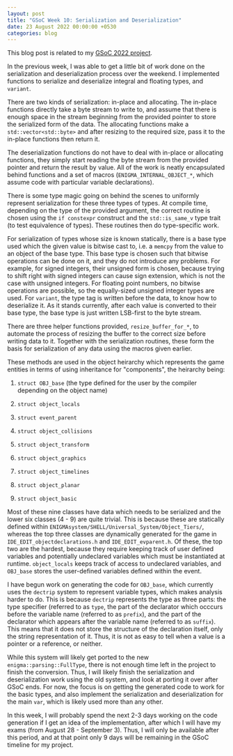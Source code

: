 ```yaml
---
layout: post
title: "GSoC Week 10: Serialization and Deserialization"
date: 23 August 2022 00:00:00 +0530
categories: blog
---
```


This blog post is related to my <a href="https://summerofcode.withgoogle.com/programs/2022/projects/BrXiUNA2">GSoC 2022
project</a>.

In the previous week, I was able to get a little bit of work done on the serialization and deserialization process over
the weekend. I implemented functions to serialize and deserialize integral and floating types, and `variant`.

There are two kinds of serialization: in-place and allocating. The in-place functions directly take a byte stream to write
to, and assume that there is enough space in the stream beginning from the provided pointer to store the serialized form
of the data. The allocating functions make a `std::vector<std::byte>` and after resizing to the required
size, pass it to the in-place functions then return it.

The deserialization functions do not have to deal with in-place or allocating functions, they simply start reading the
byte stream from the provided pointer and return the result by value. All of the work is neatly encapsulated behind
functions and a set of macros (`ENIGMA_INTERNAL_OBJECT_*`, which assume code with particular variable declarations).

There is some type magic going on behind the scenes to uniformly represent serialization for these three types of types.
At compile time, depending on the type of the provided argument, the correct routine is chosen using the `if constexpr`
construct and the `std::is_same_v` type trait (to test equivalence of types). These routines then do type-specific
work.

For serialization of types whose size is known statically, there is a base type used which the given value is bitwise cast
to, i.e. a `memcpy` from the value to an object of the base type. This base type is chosen such that bitwise
operations can be done on it, and they do not introduce any problems. For example, for signed integers, their unsigned form
is chosen, because trying to shift right with signed integers can cause sign extension, which is not the case with unsigned
integers. For floating point numbers, no bitwise operations are possible, so the equally-sized unsigned integer types are
used. For `variant`, the type tag is written before the data, to know how to deserialize it. As it stands currently,
after each value is converted to their base type, the base type is just written LSB-first to the byte stream.

There are three helper functions provided, `resize_buffer_for_*`, to automate the process of resizing the buffer
to the correct size before writing data to it. Together with the serialization routines, these form the basis for serialization
of any data using the macros given earlier.

These methods are used in the object heirarchy which represents the game entities in terms of using inheritance for
"components", the heirarchy being:

1. `struct OBJ_base` (the type defined for the user by the compiler depending on the object name)

2. `struct object_locals`

3. `struct event_parent`

4. `struct object_collisions`

5. `struct object_transform`

6. `struct object_graphics`

7. `struct object_timelines`

8. `struct object_planar`

9. `struct object_basic`

Most of these nine classes have data which needs to be serialized and the lower six classes (4 - 9) are quite trivial. This
is because these are statically defined within `ENIGMAsystem/SHELL/Universal_System/Object_Tiers/`, whereas
the top three classes are dynamically generated for the game in `IDE_EDIT_objectdeclarations.h` and
`IDE_EDIT_evparent.h`. Of these, the top two are the hardest, because they require keeping track of user defined
variables and potentially undeclared variables which must be instantiated at runtime. `object_locals` keeps track
of access to undeclared variables, and `OBJ_base` stores the user-defined variables defined within the event.

I have begun work on generating the code for `OBJ_base`, which currently uses the `dectrip` system
to represent variable types, which makes analysis harder to do. This is because `dectrip` represents the type
as three parts: the type specifier (referred to as `type`, the part of the declarator which occcurs before the
variable name (referred to as `prefix`), and the part of the declarator which appears after the variable name
(referred to as `suffix`). This means that it does not store the structure of the declaration itself,
only the string representation of it. Thus, it is not as easy to tell when a value is a pointer or a reference, or neither.

While this system will likely get ported to the new `enigma::parsing::FullType`, there is not enough time left
in the project to finish the conversion. Thus, I will likely finish the serialization and deserialization work using the
old system, and look at porting it over after GSoC ends. For now, the focus is on getting the generated code to work for
the basic types, and also implement the serialization and deserialization for the main `var`, which is likely
used more than any other.

In this week, I will probably spend the next 2-3 days working on the code generation if I get an idea of the implementation,
after which I will have my exams (from August 28 - September 3). Thus, I will only be available after this period, and at
that point only 9 days will be remaining in the GSoC timeline for my project.
